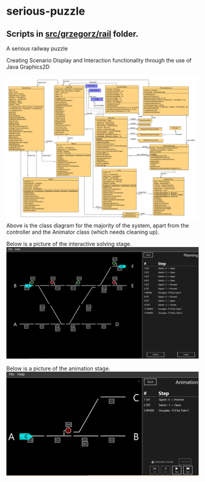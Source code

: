 # serious-puzzle
## Scripts in [src/grzegorz/rail](src/grzegorz/rail) folder.
A serious railway puzzle
<p>Creating Scenario Display and Interaction functionality through the use of Java Graphics2D</p>
<img src="pictures/class_diagram_v2.png" />
Above is the class diagram for the majority of the system, apart from the controller and the Animator class (which needs cleaning up).

Below is a picture of the interactive solving stage.
<img src="pictures/scen-building.png" />

Below is a picture of the animation stage.
<img src="pictures/animationInterface.PNG" />